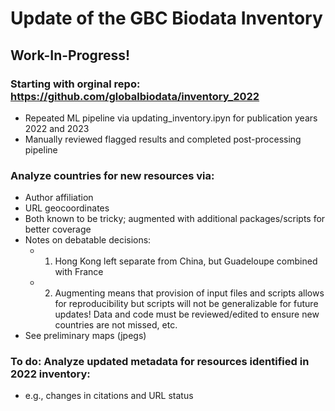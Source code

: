 # Update of the GBC Biodata Inventory

## Work-In-Progress!

### Starting with orginal repo: https://github.com/globalbiodata/inventory_2022
* Repeated ML pipeline via updating_inventory.ipyn for publication years 2022 and 2023
* Manually reviewed flagged results and completed post-processing pipeline

### Analyze countries for new resources via:
  * Author affiliation
  * URL geocoordinates
  * Both known to be tricky; augmented with additional packages/scripts for better coverage
  * Notes on debatable decisions: 
    * 1) Hong Kong left separate from China, but Guadeloupe combined with France
    * 2) Augmenting means that provision of input files and scripts allows for reproducibility but scripts will not be generalizable for future updates! Data and code must be reviewed/edited to ensure new countries are not missed, etc. 
  * See preliminary maps (jpegs)
  
### To do: Analyze updated metadata for resources identified in 2022 inventory:
  * e.g., changes in citations and URL status
